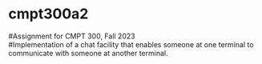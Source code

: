 # cmpt300a2

#Assignment for CMPT 300, Fall 2023\
#Implementation of a chat facility that enables someone at one terminal to communicate with someone at another terminal.
